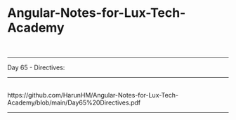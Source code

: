 # Angular-Notes-for-Lux-Tech-Academy

<br />
<hr />
Day 65 - Directives:
<hr />
<link> 
<br />
https://github.com/HarunHM/Angular-Notes-for-Lux-Tech-Academy/blob/main/Day65%20Directives.pdf
<hr />
<br/>
